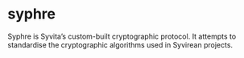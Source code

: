 # syphre
Syphre is Syvita’s custom-built cryptographic protocol. It attempts to standardise the cryptographic algorithms used in Syvirean projects. 
